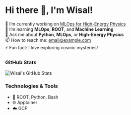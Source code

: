 # Hi there 👋, I'm Wisal!
🔭 I’m currently working on [MLOps for High-Energy Physics](https://github.com/wisabd/BolognaGAN)  
🌱 I’m learning **MLOps**, **ROOT**, and **Machine Learning**  
💬 Ask me about **Python**, **MLOps**, or **High-Energy Physics**  
📫 How to reach me: [email@example.com](muhammad.abdullah8@studio.unibo.it)  
⚡ Fun fact: I love exploring cosmic mysteries!  

### GitHub Stats
![Wisal's GitHub Stats](https://github-readme-stats.vercel.app/api?username=wisabd&show_icons=true&theme=radical)

### Technologies & Tools
- 🧬 ROOT, Python, Bash
- 🌐 Apptainer
- ☁️ GCP

  
